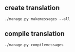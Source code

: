 ## create translation
```
./manage.py makemessages --all
```

## compile translation
```
./manage.py compilemessages 
```

